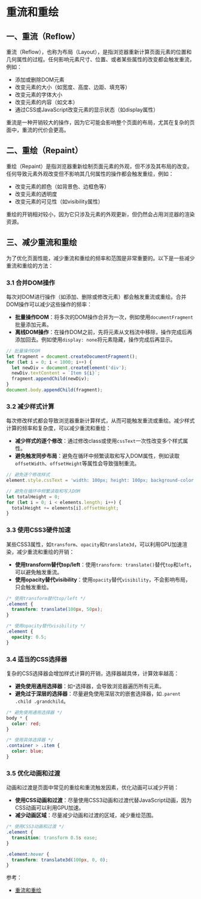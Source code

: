 # 重流和重绘

## 一、重流（Reflow）

重流（Reflow），也称为布局（Layout），是指浏览器重新计算页面元素的位置和几何属性的过程。任何影响元素尺寸、位置、或者某些属性的改变都会触发重流，例如：

- 添加或删除DOM元素
- 改变元素的大小（如宽度、高度、边距、填充等）
- 改变元素的字体大小
- 改变元素的内容（如文本）
- 通过CSS或JavaScript改变元素的显示状态（如display属性）

重流是一种开销较大的操作，因为它可能会影响整个页面的布局，尤其在复杂的页面中，重流的代价会更高。

## 二、重绘（Repaint）

重绘（Repaint）是指浏览器重新绘制页面元素的外观，但不涉及其布局的改变。任何导致元素外观改变但不影响其几何属性的操作都会触发重绘，例如：

- 改变元素的颜色（如背景色、边框色等）
- 改变元素的透明度
- 改变元素的可见性（如visibility属性）

重绘的开销相对较小，因为它只涉及元素的外观更新，但仍然会占用浏览器的渲染资源。

## 三、减少重流和重绘

为了优化页面性能，减少重流和重绘的频率和范围是非常重要的。以下是一些减少重流和重绘的方法：

### 3.1 合并DOM操作

每次对DOM进行操作（如添加、删除或修改元素）都会触发重流或重绘。合并DOM操作可以减少这些操作的频率：

- **批量操作DOM**：将多次的DOM操作合并为一次，例如使用`documentFragment`批量添加元素。
- **离线DOM操作**：在操作DOM之前，先将元素从文档流中移除，操作完成后再添加回去。例如使用`display: none`将元素隐藏，操作完成后再显示。

```javascript
// 批量操作DOM
let fragment = document.createDocumentFragment();
for (let i = 0; i < 1000; i++) {
  let newDiv = document.createElement('div');
  newDiv.textContent = `Item ${i}`;
  fragment.appendChild(newDiv);
}
document.body.appendChild(fragment);
```

### 3.2 减少样式计算

每次修改样式都会导致浏览器重新计算样式，从而可能触发重流或重绘。减少样式计算的频率和复杂度，可以减少重流和重绘：

- **减少样式的逐个修改**：通过修改class或使用`cssText`一次性改变多个样式属性。
- **避免触发同步布局**：避免在循环中频繁读取和写入DOM属性，例如读取`offsetWidth`、`offsetHeight`等属性会导致强制重流。

```javascript
// 避免逐个修改样式
element.style.cssText = 'width: 100px; height: 100px; background-color: red;';

// 避免在循环中频繁读取和写入DOM
let totalHeight = 0;
for (let i = 0; i < elements.length; i++) {
  totalHeight += elements[i].offsetHeight;
}
```

### 3.3 使用CSS3硬件加速

某些CSS3属性，如`transform`、`opacity`和`translate3d`，可以利用GPU加速渲染，减少重流和重绘的开销：

- **使用transform替代top/left**：使用`transform: translate()`替代`top`和`left`，可以避免触发重流。
- **使用opacity替代visibility**：使用`opacity`替代`visibility`，不会影响布局，只会触发重绘。

```css
/* 使用transform替代top/left */
.element {
  transform: translate(100px, 50px);
}

/* 使用opacity替代visibility */
.element {
  opacity: 0.5;
}
```

### 3.4 适当的CSS选择器

复杂的CSS选择器会增加样式计算的开销，选择器越具体，计算效率越高：

- **避免使用通用选择器**：如`*`选择器，会导致浏览器遍历所有元素。
- **避免过于深层的选择器**：尽量避免使用深层次的嵌套选择器，如`.parent .child .grandchild`。

```css
/* 避免使用通用选择器 */
body * {
  color: red;
}

/* 使用具体选择器 */
.container > .item {
  color: blue;
}
```

### 3.5 优化动画和过渡

动画和过渡是页面中常见的重绘和重流触发因素，优化动画可以减少开销：

- **使用CSS动画和过渡**：尽量使用CSS3动画和过渡代替JavaScript动画，因为CSS动画可以利用GPU加速。
- **减少动画区域**：尽量减少动画和过渡的区域，减少重绘范围。

```css
/* 使用CSS3动画和过渡 */
.element {
  transition: transform 0.5s ease;
}

.element:hover {
  transform: translate3d(100px, 0, 0);
}
```

参考：

- [重流和重绘](https://wangdoc.com/javascript/bom/engine#%E9%87%8D%E6%B5%81%E5%92%8C%E9%87%8D%E7%BB%98)